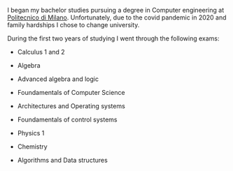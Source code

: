 I began my bachelor studies pursuing a degree in Computer engineering at <a href="https://www.polimi.it/en">Politecnico di Milano</a>. Unfortunately, due to the covid pandemic in 2020 and family hardships I chose to change university.

During the first two years of studying I went through the following exams:

- Calculus 1 and 2

- Algebra

- Advanced algebra and logic

- Foundamentals of Computer Science

- Architectures and Operating systems

- Foundamentals of control systems

- Physics 1

- Chemistry

- Algorithms and Data structures
